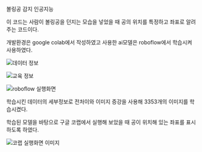 볼링공 감지 인공지능

이 코드는 사람이 볼링공을 던지는 모습을 넣었을 때 공의 위치를 특정하고 좌표로 알려주는 코드이다.

개발환경은 google colab에서 작성하였고 사용한 ai모델은 roboflow에서 학습시켜 사용하였다.

![데이터 정보](https://github.com/user-attachments/assets/f6239254-763d-4c16-a847-be9c2473e1b2)

![교육 정보](https://github.com/user-attachments/assets/55524db9-ea3f-471d-9021-f88515de358e)

![roboflow 실행화면](https://github.com/user-attachments/assets/771f02ff-de2c-4b31-906f-ea93badaa202)



학습시킨 데이터의 세부정보로 전처이와 이미지 증강을 사용해 3353개의 이미지를 학습시켰다.

학습된 모델을 바탕으로 구글 코랩에서 실행해 보았을 때 공이 위치해 있는 좌표를 표시하도록 하였다.

![코랩 실행화면 이미지](https://github.com/user-attachments/assets/d7a73345-3825-462f-a848-bcfc3233584b)
